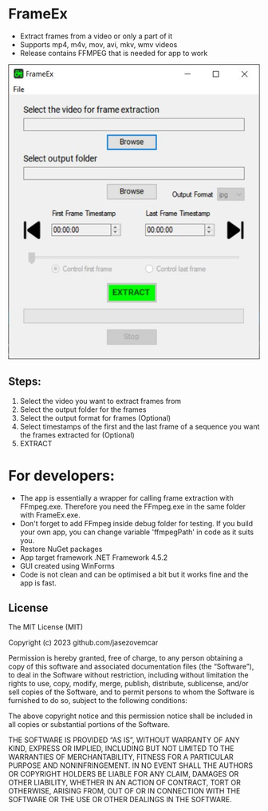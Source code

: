 # FrameEx
- Extract frames from a video or only a part of it
- Supports mp4, m4v, mov, avi, mkv, wmv videos
- Release contains FFMPEG that is needed for app to work

![gui pic](gui.JPG)

## Steps:
1) Select the video you want to extract frames from
2) Select the output folder for the frames
3) Select the output format for frames (Optional)
4) Select timestamps of the first and the last frame of a sequence you want the frames extracted for (Optional)
5) EXTRACT
##


# For developers:
- The app is essentially a wrapper for calling frame extraction with FFmpeg.exe. Therefore you need the FFmpeg.exe in the same folder with FrameEx.exe.
- Don't forget to add FFmpeg inside debug folder for testing. If you build your own app, you can change variable 'ffmpegPath' in code as it suits you.
- Restore NuGet packages
- App target framework .NET Framework 4.5.2
- GUI created using WinForms
- Code is not clean and can be optimised a bit but it works fine and the app is fast.



## License
 
The MIT License (MIT)

Copyright (c) 2023 github.com/jasezovemcar

Permission is hereby granted, free of charge, to any person obtaining a copy of this software and associated documentation files (the “Software”), to deal in the Software without restriction, including without limitation the rights to use, copy, modify, merge, publish, distribute, sublicense, and/or sell copies of the Software, and to permit persons to whom the Software is furnished to do so, subject to the following conditions:

The above copyright notice and this permission notice shall be included in all copies or substantial portions of the Software.

THE SOFTWARE IS PROVIDED “AS IS”, WITHOUT WARRANTY OF ANY KIND, EXPRESS OR IMPLIED, INCLUDING BUT NOT LIMITED TO THE WARRANTIES OF MERCHANTABILITY, FITNESS FOR A PARTICULAR PURPOSE AND NONINFRINGEMENT. IN NO EVENT SHALL THE AUTHORS OR COPYRIGHT HOLDERS BE LIABLE FOR ANY CLAIM, DAMAGES OR OTHER LIABILITY, WHETHER IN AN ACTION OF CONTRACT, TORT OR OTHERWISE, ARISING FROM, OUT OF OR IN CONNECTION WITH THE SOFTWARE OR THE USE OR OTHER DEALINGS IN THE SOFTWARE.
